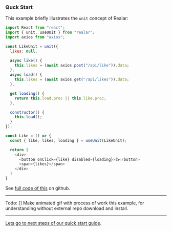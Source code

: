 ### Quck Start

This example briefly illustrates the `unit` concept of Realar:

```javascript
import React from "react";
import { unit, useUnit } from "realar";
import axios from "axios";

const LikeUnit = unit({
  likes: null,

  async like() {
    this.likes = (await axios.post("/api/like")).data;
  },
  async load() {
    this.likes = (await axios.get("/api/likes")).data;
  },

  get loading() {
    return this.load.proc || this.like.proc;
  },

  constructor() {
    this.load();
  }
});

const Like = () => {
  const { like, likes, loading } = useUnit(LikeUnit);

  return (
    <div>
      <button onClick={like} disabled={loading}>👍</button>
      <span>{likes}</span>
    </div>
  )
}
```

See [full code of this](https://github.com/realar-project/realar-quick-start-like-example-1) on github.

---
Todo:
[] Make animated gif with process of work this example, for understanding without external repo download and install.

---

[Lets go to next steps of our quick start guide](./quick-start-next.md).








